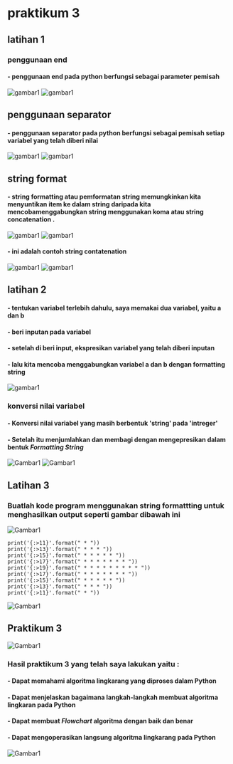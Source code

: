 # praktikum 3
## latihan 1 
### penggunaan end 
#### - penggunaan end pada python berfungsi sebagai parameter pemisah
![gambar1](pk3/latihan1.1.png)
![gambar1](pk3/latihan1.2.png)
## penggunaan separator
#### - penggunaan separator pada python berfungsi sebagai pemisah setiap variabel yang telah diberi nilai
![gambar1](pk3/latihan1.3.png)
![gambar1](pk3/latihan1.4.png)
## string format
#### - string formatting atau pemformatan string memungkinkan kita menyuntikan item ke dalam string daripada kita mencobamenggabungkan string menggunakan koma atau string concatenation .
![gambar1](pk3/latihan1.5.png)
![gambar1](pk3/latihan1.6.png)
#### - ini adalah contoh string contatenation 
![gambar1](pk3/latihan1.7.png)
![gambar1](pk3/latihan1.8.png)
## latihan 2
#### - tentukan variabel terlebih dahulu, saya memakai dua variabel, yaitu a dan b
#### - beri inputan pada variabel
#### - setelah di beri input, ekspresikan variabel yang telah diberi inputan 
#### - lalu kita mencoba menggabungkan variabel a dan b dengan formatting string 
![gambar1](pk3/latihan2.1.png)
### konversi nilai variabel
#### - Konversi nilai variabel yang masih berbentuk 'string' pada 'intreger'
#### - Setelah itu menjumlahkan dan membagi dengan mengepresikan dalam bentuk *Formatting String*
![Gambar1](Pk3/latihan2.2.png)
![Gambar1](Pk3/latihan2.3.png)
## Latihan 3
### Buatlah kode program menggunakan string formattting untuk menghasilkan output seperti gambar dibawah ini
![Gambar1](Pk3/latihan3.1.png)
```
print('{:>11}'.format(" * "))
print('{:>13}'.format(" * * * "))
print('{:>15}'.format(" * * * * * "))
print('{:>17}'.format(" * * * * * * * "))
print('{:>19}'.format(" * * * * * * * * * "))
print('{:>17}'.format(" * * * * * * * "))
print('{:>15}'.format(" * * * * * "))
print('{:>13}'.format(" * * * "))
print('{:>11}'.format(" * "))
```
![Gambar1](Pk3/latihan3.2.png)
## Praktikum 3 
![Gambar1](Pk3/Praktikum3.2.png)
### Hasil praktikum 3 yang telah saya lakukan yaitu :
#### - Dapat memahami algoritma lingkarang yang diproses dalam Python
#### - Dapat menjelaskan bagaimana langkah-langkah membuat algoritma lingkaran pada Python
#### - Dapat membuat *Flowchart* algoritma dengan baik dan benar
#### - Dapat mengoperasikan langsung algoritma lingkarang pada Python
![Gambar1](Pk3/Praktikum3.1.png)
